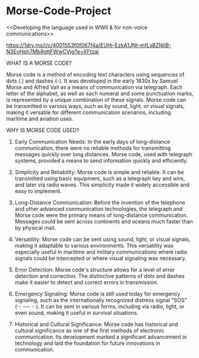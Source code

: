 # Morse-Code-Project
<<Developing the language used in WWII &amp; for non-voice communications>> 

https://1drv.ms/i/c/4001553f0f067f4a/EUHi-EzkA1JNt-mfLsBZNlIB-N3EvHph7Mb8gttFWwCVjg?e=XFtzai

WHAT IS A MORSE CODE?

Morse code is a method of encoding text characters using sequences of dots (.) and dashes (-). It was developed in the early 1830s by Samuel Morse and Alfred Vail as a means of communication via telegraph. Each letter of the alphabet, as well as each numeral and some punctuation marks, is represented by a unique combination of these signals. Morse code can be transmitted in various ways, such as by sound, light, or visual signals, making it versatile for different communication scenarios, including maritime and aviation uses.


WHY IS MORSE CODE USED?
1) Early Communication Needs: In the early days of long-distance communication, there were no reliable methods for transmitting messages quickly over long distances. Morse code, used with telegraph systems, provided a means to send information quickly and efficiently.

2) Simplicity and Reliability: Morse code is simple and reliable. It can be transmitted using basic equipment, such as a telegraph key and wire, and later via radio waves. This simplicity made it widely accessible and easy to implement.

3) Long-Distance Communication: Before the invention of the telephone and other advanced communication technologies, the telegraph and Morse code were the primary means of long-distance communication. Messages could be sent across continents and oceans much faster than by physical mail.

4) Versatility: Morse code can be sent using sound, light, or visual signals, making it adaptable to various environments. This versatility was especially useful in maritime and military communications where radio signals could be intercepted or where visual signaling was necessary.

5) Error Detection: Morse code's structure allows for a level of error detection and correction. The distinctive patterns of dots and dashes make it easier to detect and correct errors in transmission.

6) Emergency Signaling: Morse code is still used today for emergency signaling, such as the internationally recognized distress signal "SOS" (··· --- ···). It can be sent in various forms, including via radio, light, or even sound, making it useful in survival situations.

7) Historical and Cultural Significance: Morse code has historical and cultural significance as one of the first methods of electronic communication. Its development marked a significant advancement in technology and laid the foundation for future innovations in communication.
